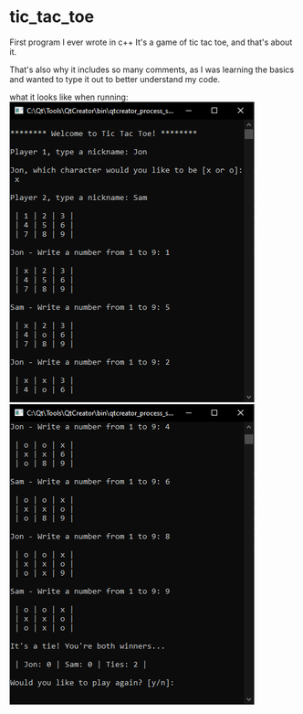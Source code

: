 # tic_tac_toe

First program I ever wrote in c++
It's a game of tic tac toe, and that's about it. 

That's also why it includes so many comments, as I was learning the basics and wanted to type it out to better understand my code.

what it looks like when running:<br>
![TicTacToe_Welcome](/images/TicTacToe_Welcome.png)
![TicTacToe_NewGame](/images/TicTacToe_NewGame.png)
